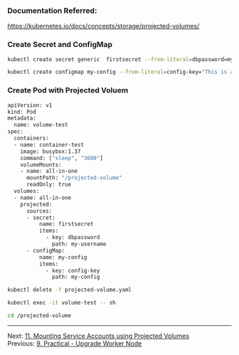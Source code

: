 ### Documentation Referred:

https://kubernetes.io/docs/concepts/storage/projected-volumes/

### Create Secret and ConfigMap

```sh
kubectl create secret generic  firstsecret --from-literal=dbpassword=mypassword123

kubectl create configmap my-config --from-literal=config-key="This is a config value"
```

### Create Pod with Projected Voluem
```sh
apiVersion: v1
kind: Pod
metadata:
  name: volume-test
spec:
  containers:
  - name: container-test
    image: busybox:1.37
    command: ["sleep", "3600"]
    volumeMounts:
    - name: all-in-one
      mountPath: "/projected-volume"
      readOnly: true   
  volumes:
  - name: all-in-one
    projected:
      sources:
      - secret:
          name: firstsecret 
          items:
            - key: dbpassword
              path: my-username
      - configMap:
          name: my-config
          items:
            - key: config-key
              path: my-config
```
```sh
kubectl delete -f projected-volume.yaml
```

```sh
kubectl exec -it volume-test -- sh

cd /projected-volume
```

---

Next: [11. Mounting Service Accounts using Projected Volumes](sa-projectedvolume.md) <br>
Previous: [9. Practical - Upgrade Worker Node](upgrade-kubeadm-worker.md)
